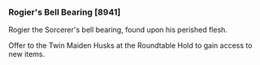 ### Rogier's Bell Bearing [8941]

Rogier the Sorcerer's bell bearing, found upon his perished flesh.

Offer to the Twin Maiden Husks at the Roundtable Hold to gain access to new items.